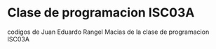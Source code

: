 # Clase de programacion ISC03A
codigos de Juan Eduardo Rangel Macias de la clase de programacion ISC03A
